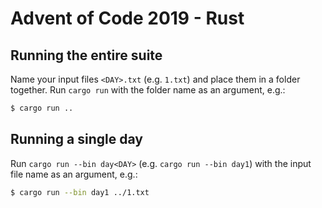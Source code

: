 # Advent of Code 2019 - Rust
## Running the entire suite

Name your input files `<DAY>.txt` (e.g. `1.txt`) and place them in a folder together. Run `cargo run` with the folder name as an argument, e.g.:

```sh
$ cargo run ..
```

## Running a single day

Run `cargo run --bin day<DAY>` (e.g. `cargo run --bin day1`) with the input file name as an argument, e.g.:

```sh
$ cargo run --bin day1 ../1.txt
```